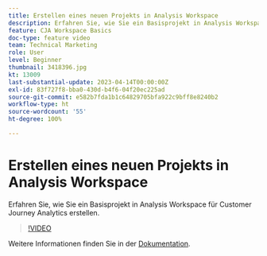 ```yaml
---
title: Erstellen eines neuen Projekts in Analysis Workspace
description: Erfahren Sie, wie Sie ein Basisprojekt in Analysis Workspace für Customer Journey Analytics erstellen.
feature: CJA Workspace Basics
doc-type: feature video
team: Technical Marketing
role: User
level: Beginner
thumbnail: 3418396.jpg
kt: 13009
last-substantial-update: 2023-04-14T00:00:00Z
exl-id: 83f727f8-bba0-430d-b4f6-04f20ec225ad
source-git-commit: e582b7fda1b1c64829705bfa922c9bff8e8240b2
workflow-type: ht
source-wordcount: '55'
ht-degree: 100%

---
```


# Erstellen eines neuen Projekts in Analysis Workspace

Erfahren Sie, wie Sie ein Basisprojekt in Analysis Workspace für Customer Journey Analytics erstellen.

>[!VIDEO](https://video.tv.adobe.com/v/3418396/?learn=on&quality=12)

Weitere Informationen finden Sie in der [Dokumentation](https://experienceleague.adobe.com/docs/analytics-platform/using/cja-workspace/perform-basic-analysis.html?lang=de).
